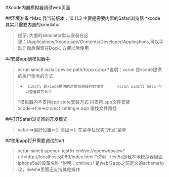 #Xcode内置模拟器调试web页面

##环境准备
*Mac 我当前版本：10.11.3  主要是需要内置的Safari浏览器
*xcode   其实只需要内置的simulator
>提示: 内置的simulator默认安装在这里：/Applications/Xcode.app/Contents/Developer/Applications,可以手动启动后保留在Dock,
方便以后使用

##安装app到模拟器中
>xcrun simctl install device path/to/xxx.app
>*说明：xcrun 是xcode提供的执行命令的方式
>*      simctl 是xcode提供的对模拟器操作的命令      xcrun simctl help 可以查看其它命令
>*模拟器内不支持app store安装方式 只支持.app文件安装   xcode=>file=>project setting=>.app 查找文件路径

##打开Safari浏览器的开发模式
>safari=>偏好设置＝》高级＝》在菜单栏现实“开发”菜单

##使用app打开需要调试的url
>xcrun simctl openurl test5s cmlive://openwebview?url=http://localhost:8080/index.html
>*说明：test5s是我本地模拟器里面iphone5s的设备名称
>*说明：cmlive:// 是web与app之前定义的scheme协议，liveme里面还支持其他操作






